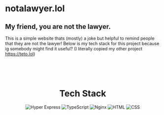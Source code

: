 # notalawyer.lol
## My friend, you are not the lawyer.

This is a simple website thats (mostly) a joke but helpful to remind people that they are not the lawyer!
Below is my tech stack for this project because ig somebody might find it useful?
(I literally copied my other project https://teto.lol)



<br>
<br>
<br>
<div align="center">
    <h1>Tech Stack</h1>
  <img src="https://img.shields.io/badge/Hyper_Express-0078D7?style=for-the-badge&logo=hyper&logoColor=white" alt="Hyper Express" />
  <img src="https://img.shields.io/badge/TypeScript-3178C6?style=for-the-badge&logo=typescript&logoColor=white" alt="TypeScript" />
  <img src="https://img.shields.io/badge/Nginx-009639?style=for-the-badge&logo=nginx&logoColor=white" alt="Nginx" />
  <img src="https://img.shields.io/badge/HTML5-E34F26?style=for-the-badge&logo=html5&logoColor=white" alt="HTML" />
  <img src="https://img.shields.io/badge/CSS-1572B6?style=for-the-badge&logo=css3&logoColor=white" alt="CSS" />
</div>
